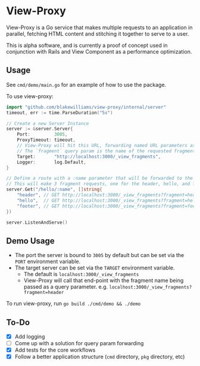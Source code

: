 # View-Proxy

View-Proxy is a Go service that makes multiple requests to an application in parallel, fetching HTML content and stitching it together to serve to a user.

This is alpha software, and is currently a proof of concept used in conjunction with Rails and View Component as a performance optimization.

## Usage

See `cmd/demo/main.go` for an example of how to use the package.

To use view-proxy:

```go
import "github.com/blakewilliams/view-proxy/internal/server"
timeout, err := time.ParseDuration("5s")

// Create a new Server Instance
server := &server.Server{
	Port:         3005,
	ProxyTimeout: timeout,
	// View-Proxy will hit this URL, forwarding named URL parameters as query params.
	// The `fragment` query param is the name of the requested fragment to render.
	Target:       "http://localhost:3000/_view_fragments",
	Logger:       log.Default,
}

// Define a route with a :name parameter that will be forwarded to the target host.
// This will make 3 fragment requests, one for the header, hello, and footer.
server.Get("/hello/:name", []string{
	"header", // GET http://localhost:3000/_view_fragments?fragment=header&name=world
	"hello",  // GET http://localhost:3000/_view_fragments?fragment=hello&name=world
	"footer", // GET http://localhost:3000/_view_fragments?fragment=footer&name=world
})

server.ListenAndServe()
```

## Demo Usage

* The port the server is bound to `3005` by default but can be set via the `PORT` environment variable.
* The target server can be set via the `TARGET` environment variable.
  * The default is `localhost:3000/_view_fragments`
  * View-Proxy will call that end-point with the fragment name being passed as a query parameter. e.g.  `localhost:3000/_view_fragments?fragment=header`

To run view-proxy, run `go build ./cmd/demo && ./demo`

## To-Do

* [x] Add logging
* [ ] Come up with a solution for query param forwarding
* [x] Add tests for the core workflows
* [x] Follow a better application structure (`cmd` directory, `pkg` directory, etc)
